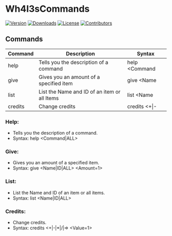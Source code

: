 # Wh4I3sCommands
[![Version](https://img.shields.io/github/v/release/Wh4I3-2/Wh4I3sCommands?sort=semver&style=for-the-badge&color=6380ff&label=Version)](https://github.com/Wh4I3-2/Wh4I3sCommands/releases)
[![Downloads](https://img.shields.io/github/downloads/Wh4I3-2/Wh4I3sCommands/total?color=85ff63&style=for-the-badge)](https://github.com/Wh4I3-2/Wh4I3sCommands)
[![License](https://img.shields.io/github/license/Wh4I3-2/Wh4I3sCommands?color=ff6395&style=for-the-badge)](https://github.com/Wh4I3-2/Wh4I3sCommands/blob/main/LICENSE)
[![Contributors](https://img.shields.io/github/contributors/Wh4I3-2/Wh4I3sCommands?color=ffa55a&style=for-the-badge)](https://github.com/Wh4I3-2/Wh4I3sCommands/graphs/contributors)

## Commands
| Command | Description | Syntax |
| ------- | ----------- | ------ |
| help | Tells you the description of a command | help <Command|ALL> |
| give | Gives you an amount of a specified item | give <Name|ID|ALL> <Amount=1> |
| list | List the Name and ID of an item or all Items | list <Name|ID|ALL> |
| credits | Change credits | credits <+\|-|*|/|=> <Value=1> |
###  Help:
- Tells you the description of a command.
- Syntax: help <Command|ALL>
### Give: 
- Gives you an amount of a specified item.
- Syntax: give <Name|ID|ALL> <Amount=1>
### List: 
- List the Name and ID of an item or all items.
- Syntax: list <Name|ID|ALL>
### Credits: 
- Change credits.
- Syntax: credits <+|-|*|/|=> <Value=1>
